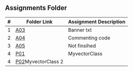##  Assignments Folder

|   #   | Folder Link | Assignment Description |
| :---: | ----------- | ---------------------- |
| 1|  <a href ="https://github.com/ezapez/2143-OOP-Zapata/tree/main/Assignments/A03">A03</a>|Banner txt                        |
| 2|  <a href ="https://github.com/ezapez/2143-OOP-Zapata/tree/main/Assignments/A04">A04</a>|Commenting code                        |
| 3|  <a href ="https://github.com/ezapez/2143-OOP-Zapata/tree/main/Assignments/A05">A05</a>|Not finsihed                        |
| 4|  <a href ="https://github.com/ezapez/2143-OOP-Zapata/tree/main/Assignments/P01">P01</a>|MyvectorClass                       |
| 4|  <a href ="https://github.com/ezapez/2143-OOP-Zapata/tree/main/Assignments/P02">P02</a>MyvectorClass 2                       |


